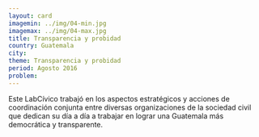```yaml
---
layout: card
imagemin: ../img/04-min.jpg
imagemax: ../img/04-max.jpg
title: Transparencia y probidad
country: Guatemala
city:
theme: Transparencia y probidad
period: Agosto 2016
problem:
---
```


Este LabCívico trabajó en los aspectos estratégicos y acciones de coordinación conjunta entre diversas organizaciones de la sociedad civil que dedican su día a día a trabajar en lograr una Guatemala más democrática y transparente.
